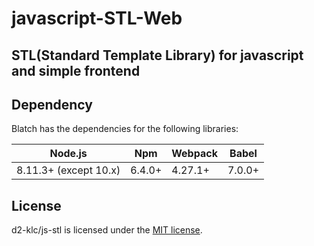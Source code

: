 # javascript-STL-Web
## STL(Standard Template Library) for javascript and simple frontend

## Dependency

Blatch has the dependencies for the following libraries:

| Node.js               | Npm     | Webpack | Babel  |
| --------------------- | ------- | ------- | ------ |
| 8.11.3+ (except 10.x) | 6.4.0+  | 4.27.1+ | 7.0.0+ |

## License

d2-klc/js-stl is licensed under the [MIT license](https://github.com/d2-klc/js-stl/blob/master/LICENSE).
